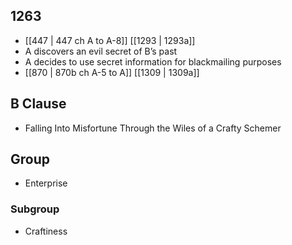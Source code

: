 ## 1263
- [[447 | 447 ch A to A-8]] [[1293 | 1293a]] 
- A discovers an evil secret of B’s past
- A decides to use secret information for blackmailing purposes
- [[870 | 870b ch A-5 to A]] [[1309 | 1309a]] 

## B Clause
- Falling Into Misfortune Through the Wiles of a Crafty Schemer

## Group
- Enterprise

### Subgroup
- Craftiness

